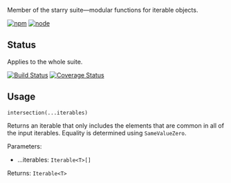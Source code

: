 Member of the starry suite—modular functions for iterable objects.

[![npm](https://img.shields.io/npm/v/starry.intersection.svg?style=flat-square)](https://www.npmjs.com/package/starry.intersection) [![node](https://img.shields.io/node/v/starry.intersection.svg?style=flat-square)](https://nodejs.org/en/download/)

## Status

Applies to the whole suite.

[![Build Status](https://img.shields.io/travis/seangenabe/starry.svg?style=flat-square)](https://travis-ci.org/seangenabe/starry) [![Coverage Status](https://img.shields.io/coveralls/seangenabe/starry.svg?style=flat-square)](https://coveralls.io/github/seangenabe/starry)

## Usage

`intersection(...iterables)`

Returns an iterable that only includes the elements that are common in all of the input iterables. Equality is determined using `SameValueZero`.

Parameters:
* ...iterables: `Iterable<T>[]`

Returns: `Iterable<T>`

